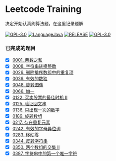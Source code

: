 # Leetcode Training
决定开始认真刷算法题，在这里记录题解<br><br>
[![GPL-3.0](https://img.shields.io/badge/leetcode-training-f89f1b?style=flat&logo=leetcode)](https://img.shields.io/badge/leetcode-training-f89f1b?style=flat&logo=leetcode)
[![LanguageJava](https://img.shields.io/badge/language-java-yellowgreen)](https://img.shields.io/badge/language-java-yellowgreen)
[![RELEASE](https://img.shields.io/badge/RELEASE-1.0--SNAPSHOT-blue.svg)](https://img.shields.io/badge/RELEASE-1.0--SNAPSHOT-blue.svg)
[![GPL-3.0](https://img.shields.io/badge/license-GPL--3.0-blue.svg)](LICENSE)

### 已完成的题目
- [x] [0001. 两数之和](https://github.com/JiangYongKang/leetcode_training/blob/master/src/main/java/com/leetcode/training/Number0001.java)
- [x] [0008. 字符串转换整数](https://github.com/JiangYongKang/leetcode_training/blob/master/src/main/java/com/leetcode/training/Number0008.java)
- [x] [0026. 删除排序数组中的重复项](https://github.com/JiangYongKang/leetcode_training/blob/master/src/main/java/com/leetcode/training/Number0026.java)
- [x] [0036. 有效的数独](https://github.com/JiangYongKang/leetcode_training/blob/master/src/main/java/com/leetcode/training/Number0036.java)
- [x] [0048. 旋转图像](https://github.com/JiangYongKang/leetcode_training/blob/master/src/main/java/com/leetcode/training/Number0048.java)
- [x] [0066. 加一](https://github.com/JiangYongKang/leetcode_training/blob/master/src/main/java/com/leetcode/training/Number0066.java)
- [x] [0122. 买卖股票的最佳时机 II](https://github.com/JiangYongKang/leetcode_training/blob/master/src/main/java/com/leetcode/training/Number0122.java)
- [x] [0125. 验证回文串](https://github.com/JiangYongKang/leetcode_training/blob/master/src/main/java/com/leetcode/training/Number0125.java)
- [x] [0136. 只出现一次的数字](https://github.com/JiangYongKang/leetcode_training/blob/master/src/main/java/com/leetcode/training/Number0136.java)
- [x] [0189. 旋转数组](https://github.com/JiangYongKang/leetcode_training/blob/master/src/main/java/com/leetcode/training/Number0189.java)
- [x] [0217. 存在重复元素](https://github.com/JiangYongKang/leetcode_training/blob/master/src/main/java/com/leetcode/training/Number0217.java)
- [x] [0242. 有效的字母异位词](https://github.com/JiangYongKang/leetcode_training/blob/master/src/main/java/com/leetcode/training/Number0242.java)
- [x] [0283. 移动零](https://github.com/JiangYongKang/leetcode_training/blob/master/src/main/java/com/leetcode/training/Number0283.java)
- [x] [0344. 反转字符串](https://github.com/JiangYongKang/leetcode_training/blob/master/src/main/java/com/leetcode/training/Number0344.java)
- [x] [0350. 两个数组的交集 II](https://github.com/JiangYongKang/leetcode_training/blob/master/src/main/java/com/leetcode/training/Number0350.java)
- [x] [0387. 字符串中的第一个唯一字符](https://github.com/JiangYongKang/leetcode_training/blob/master/src/main/java/com/leetcode/training/Number0387.java)